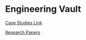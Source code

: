 # Engineering Vault

[Case Studies Link](https://www.linkedin.com/posts/nk-systemdesign-one_if-you-want-to-become-good-at-system-design-activity-7288183187589976065-HEIj)


[Research Papers](https://newsletter.techworld-with-milan.com/p/computer-science-papers-every-developer)

